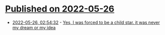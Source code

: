 # [Published on 2022-05-26](index.md)

* [2022-05-26, 02:54:32](https://news.ycombinator.com/item?id=31513829) - [Yes, I was forced to be a child star. it was never my dream or my idea](https://wilwheaton.net/2022/05/yes-i-was-forced-to-be-a-child-star-it-was-never-my-dream-or-my-idea/)
